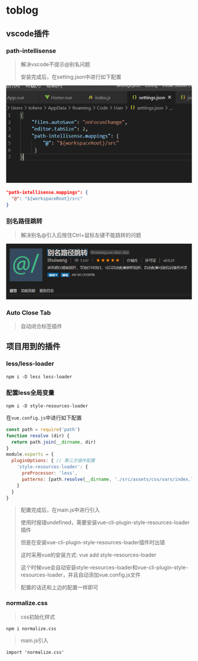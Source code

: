 # toblog



## vscode插件

### path-intellisense

> 解决vscode不提示@别名问题
>
> 安装完成后，在setting.json中进行如下配置

![image-20200716205908946](note.assets/image-20200716205908946.png)

```json
"path-intellisense.mappings": {
  "@": "${workspaceRoot}/src"
}
```

### 别名路径跳转

> 解决别名@引入后按住Ctrl+鼠标左键不能跳转的问题

![image-20200716210132903](note.assets/image-20200716210132903.png)



### Auto Close Tab

> 自动闭合标签插件



## 项目用到的插件

### less/less-loader

```shell
npm i -D less less-loader
```

### 配置less全局变量

```shell
npm i -D style-resources-loader
```

在`vue.config.js`中进行如下配置

```javascript
const path = require('path')
function resolve (dir) {
  return path.join(__dirname, dir)
}
module.exports = {
  pluginOptions: { // 第三方插件配置
    'style-resources-loader': {
      preProcessor: 'less',
      patterns: [path.resolve(__dirname, './src/assets/css/vars/index.less')] // less所在文件路径
    }
  }
}
```

> 配置完成后，在main.js中进行引入
>
> 使用时报错undefined，需要安装vue-cli-plugin-style-resources-loader插件
>
> 但是在安装vue-cli-plugin-style-resources-loader插件时出错
>
> 这时采用vue的安装方式: vue add style-resources-loader
>
> 这个时候vue会自动安装style-resources-loader和vue-cli-plugin-style-resources-loader，并且自动添加vue.config.js文件
>
> 配置的话还和上边的配置一样即可



### normalize.css

> css初始化样式

```shell
npm i normalize.css
```

> main.js引入

```shell
import 'normalize.css'
```



